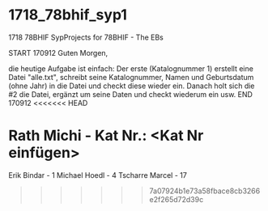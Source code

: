 ﻿# 1718_78bhif_syp1
1718 78BHIF SypProjects for 78BHIF - The EBs

START 170912
Guten Morgen,

die heutige Aufgabe ist einfach: Der erste (Katalognummer 1) erstellt eine Datei "alle.txt", schreibt seine 
Katalognummer, Namen und Geburtsdatum (ohne Jahr)
in die Datei und checkt diese wieder ein.
Danach holt sich die #2 die Datei, ergänzt um seine Daten und checkt wiederum ein usw.
END 170912
<<<<<<< HEAD

Rath Michi - Kat Nr.: <Kat Nr einfügen>
=======
Erik Bindar - 1
Michael Hoedl - 4
Tscharre Marcel - 17
>>>>>>> 7a07924b1e73a58fbace8cb3266e2f265d72d39c
